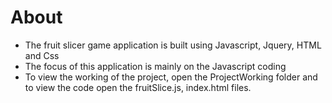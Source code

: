 # About

* The fruit slicer game application is built using Javascript, Jquery, HTML and Css
* The focus of this application is mainly on the Javascript coding
* To view the working of the project, open the ProjectWorking folder and to view the code open the fruitSlice.js, index.html files. 
